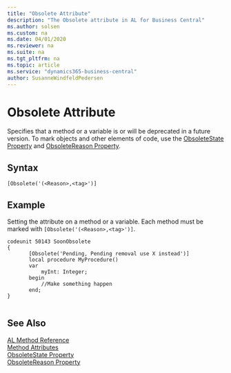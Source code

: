 ```yaml
---
title: "Obsolete Attribute"
description: "The Obsolete attribute in AL for Business Central"
ms.author: solsen
ms.custom: na
ms.date: 04/01/2020
ms.reviewer: na
ms.suite: na
ms.tgt_pltfrm: na
ms.topic: article
ms.service: "dynamics365-business-central"
author: SusanneWindfeldPedersen
---
```


# Obsolete Attribute

Specifies that a method or a variable is or will be deprecated in a future version. To mark objects and other elements of code, use the [ObsoleteState Property](../properties/devenv-obsoletestate-property.md) and [ObsoleteReason Property](../properties/devenv-obsoletereason-property.md).

## Syntax  
```  
[Obsolete('(<Reason>,<tag>')]
```
  
## Example
Setting the attribute on a method or a variable. Each method must be marked with `[Obsolete('(<Reason>,<tag>')]`.
    
```
codeunit 50143 SoonObsolete
{    
       [Obsolete('Pending, Pending removal use X instead')]
       local procedure MyProcedure()
       var
           myInt: Integer;
       begin
           //Make something happen
       end;
}    
    
```
     
## See Also

[AL Method Reference](../methods-auto/library.md)  
[Method Attributes](devenv-obsolete-attribute.md)  
[ObsoleteState Property](../properties/devenv-obsoletestate-property.md)  
[ObsoleteReason Property](../properties/devenv-obsoletereason-property.md)  
